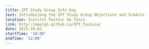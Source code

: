 ```yaml
---
title: IPT Study Group Info Day
text: Introdusiong the IPT Study Group Objectives and Schdule
location: Institut Pasteur de Tunis
link: http://amelgh.github.io/IPT_Tunisia/
date: 2015-10-02
startTime: '10:00'
endTime: '12:00'
---
```


